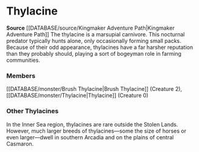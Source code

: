 ﻿---
creature_family: Thylacine
id: '321'
name: Thylacine
rarity: Common
source: '[[DATABASE/source/Kingmaker Adventure Path|Kingmaker Adventure Path]]'
type: Creature Family

---
# Thylacine

**Source** [[DATABASE/source/Kingmaker Adventure Path|Kingmaker Adventure Path]]
The thylacine is a marsupial carnivore. This nocturnal predator typically hunts alone, only occasionally forming small packs. Because of their odd appearance, thylacines have a far harsher reputation than they probably should, playing a sort of bogeyman role in farming communities.

### Members

[[DATABASE/monster/Brush Thylacine|Brush Thylacine]] (Creature 2), [[DATABASE/monster/Thylacine|Thylacine]] (Creature 0)

###  Other Thylacines

In the Inner Sea region, thylacines are rare outside the Stolen Lands. However, much larger breeds of thylacines—some the size of horses or even larger—dwell in southern Arcadia and on the plains of central Casmaron.